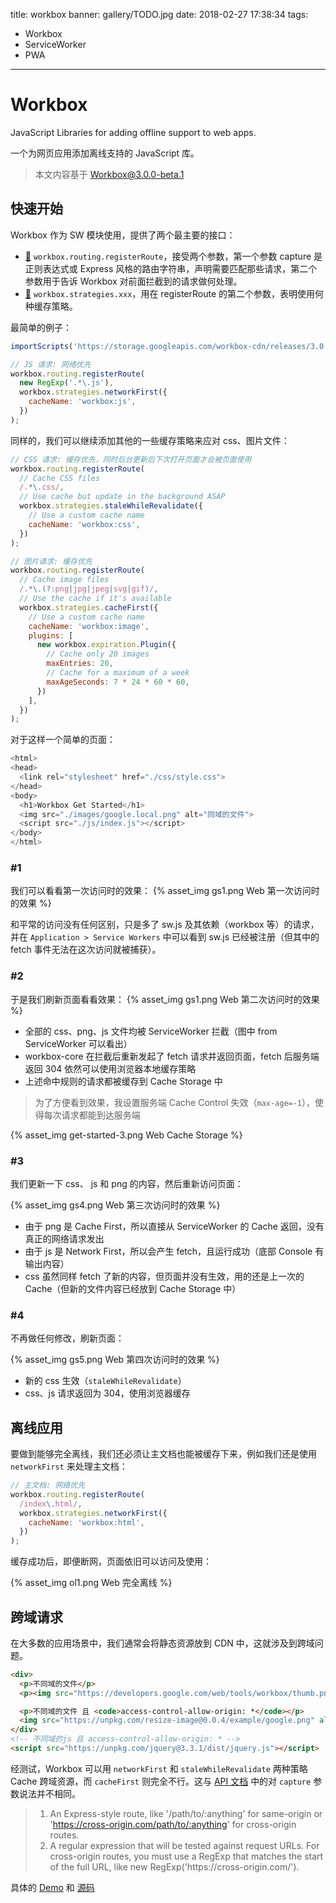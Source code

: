 title: workbox
banner: gallery/TODO.jpg
date: 2018-02-27 17:38:34
tags:
- Workbox
- ServiceWorker
- PWA
---

# Workbox

JavaScript Libraries for adding offline support to web apps.

一个为网页应用添加离线支持的 JavaScript 库。

> 本文内容基于 Workbox@3.0.0-beta.1

<!-- more -->

## 快速开始

Workbox 作为 SW 模块使用，提供了两个最主要的接口：

- [🔗](https://developers.google.com/web/tools/workbox/reference-docs/latest/module-workbox-sw.Router#registerRoute) `workbox.routing.registerRoute`，接受两个参数，第一个参数 capture 是正则表达式或 Express 风格的路由字符串，声明需要匹配那些请求，第二个参数用于告诉 Workbox 对前面拦截到的请求做何处理。
- [🔗](https://developers.google.com/web/tools/workbox/reference-docs/latest/module-workbox-sw.Strategies) `workbox.strategies.xxx`，用在 registerRoute 的第二个参数，表明使用何种缓存策略。

最简单的例子：

```js
importScripts('https://storage.googleapis.com/workbox-cdn/releases/3.0.0-beta.0/workbox-sw.js');

// JS 请求: 网络优先
workbox.routing.registerRoute(
  new RegExp('.*\.js'),
  workbox.strategies.networkFirst({
    cacheName: 'workbox:js',
  })
);
```

同样的，我们可以继续添加其他的一些缓存策略来应对 css、图片文件：

```js
// CSS 请求: 缓存优先，同时后台更新后下次打开页面才会被页面使用
workbox.routing.registerRoute(
  // Cache CSS files
  /.*\.css/,
  // Use cache but update in the background ASAP
  workbox.strategies.staleWhileRevalidate({
    // Use a custom cache name
    cacheName: 'workbox:css',
  })
);

// 图片请求: 缓存优先
workbox.routing.registerRoute(
  // Cache image files
  /.*\.(?:png|jpg|jpeg|svg|gif)/,
  // Use the cache if it's available
  workbox.strategies.cacheFirst({
    // Use a custom cache name
    cacheName: 'workbox:image',
    plugins: [
      new workbox.expiration.Plugin({
        // Cache only 20 images
        maxEntries: 20,
        // Cache for a maximum of a week
        maxAgeSeconds: 7 * 24 * 60 * 60,
      })
    ],
  })
);
```

对于这样一个简单的页面：

```js
<html>
<head>
  <link rel="stylesheet" href="./css/style.css">
</head>
<body>
  <h1>Workbox Get Started</h1>
  <img src="./images/google.local.png" alt="同域的文件">
  <script src="./js/index.js"></script>
</body>
</html>
```

### #1
我们可以看看第一次访问时的效果：
{% asset_img gs1.png Web 第一次访问时的效果 %}

和平常的访问没有任何区别，只是多了 sw.js 及其依赖（workbox 等）的请求，并在 `Application > Service Workers` 中可以看到 sw.js 已经被注册（但其中的 fetch 事件无法在这次访问就被捕获）。

### #2

于是我们刷新页面看看效果：
{% asset_img gs1.png Web 第二次访问时的效果 %}

- 全部的 css、png、js 文件均被 ServiceWorker 拦截（图中 from ServiceWorker 可以看出）
- workbox-core 在拦截后重新发起了 fetch 请求并返回页面，fetch 后服务端返回 304 依然可以使用浏览器本地缓存策略
- 上述命中规则的请求都被缓存到 Cache Storage 中

> 为了方便看到效果，我设置服务端 Cache Control 失效（`max-age=-1`），使得每次请求都能到达服务端

{% asset_img get-started-3.png Web Cache Storage %}

### #3

我们更新一下 css、 js 和 png 的内容，然后重新访问页面：

{% asset_img gs4.png Web 第三次访问时的效果 %}

- 由于 png 是 Cache First，所以直接从 ServiceWorker 的 Cache 返回，没有真正的网络请求发出
- 由于 js 是 Network First，所以会产生 fetch，且运行成功（底部 Console 有输出内容）
- css 虽然同样 fetch 了新的内容，但页面并没有生效，用的还是上一次的 Cache（但新的文件内容已经放到 Cache Storage 中）

### #4

不再做任何修改，刷新页面：

{% asset_img gs5.png Web 第四次访问时的效果 %}

- 新的 css 生效（`staleWhileRevalidate`）
- css、js 请求返回为 304，使用浏览器缓存


## 离线应用

要做到能够完全离线，我们还必须让主文档也能被缓存下来，例如我们还是使用 `networkFirst` 来处理主文档：

```js
// 主文档: 网络优先
workbox.routing.registerRoute(
  /index\.html/,
  workbox.strategies.networkFirst({
    cacheName: 'workbox:html',
  })
);
```

缓存成功后，即便断网，页面依旧可以访问及使用：

{% asset_img ol1.png Web 完全离线 %}

## 跨域请求

在大多数的应用场景中，我们通常会将静态资源放到 CDN 中，这就涉及到跨域问题。

```html
<div>
  <p>不同域的文件</p>
  <p><img src="https://developers.google.com/web/tools/workbox/thumb.png" alt="不同域的文件"></p>

  <p>不同域的文件 且 <code>access-control-allow-origin: *</code></p>
  <img src="https://unpkg.com/resize-image@0.0.4/example/google.png" alt="不同域的文件 且 allow cross origin">
</div>
<!-- 不同域的js 且 access-control-allow-origin: * -->
<script src="https://unpkg.com/jquery@3.3.1/dist/jquery.js"></script>
```

经测试，Workbox 可以用 `networkFirst` 和 `staleWhileRevalidate` 两种策略 Cache 跨域资源，而 `cacheFirst` 则完全不行。这与 [API 文档](https://developers.google.com/web/tools/workbox/reference-docs/latest/module-workbox-sw.Router#registerRoute) 中的对 `capture` 参数说法并不相同。

> 1. An Express-style route, like '/path/to/:anything' for same-origin or 'https://cross-origin.com/path/to/:anything' for cross-origin routes.
> 2. A regular expression that will be tested against request URLs. For cross-origin routes, you must use a RegExp that matches the start of the full URL, like new RegExp('https://cross-origin\.com/').

具体的 [Demo](TODO) 和 [源码](https://github.com/csbun/workbox-examples/tree/master/workbox-cross-origin)

